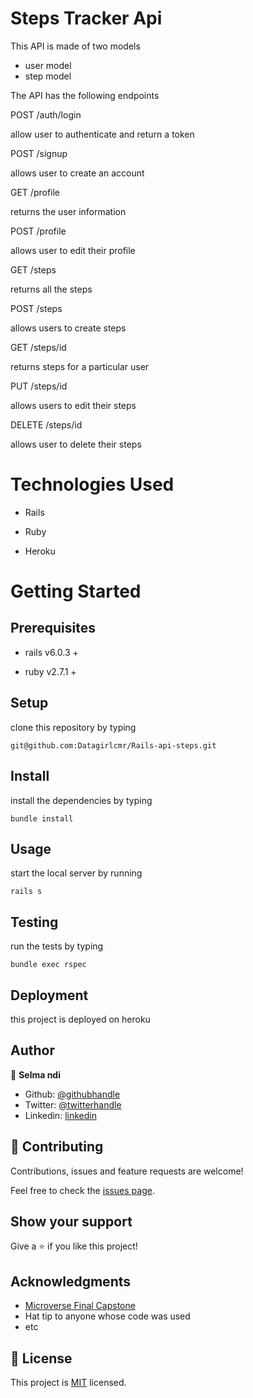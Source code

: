 # Steps Tracker Api

This API is made of two models

* user model
* step model

The API has the following endpoints

POST /auth/login

allow user to authenticate and return a token

POST /signup

allows user to create an account

GET /profile

returns the user information

POST /profile

allows user to edit their profile

GET /steps

returns all the steps

POST /steps

allows users to create steps

GET /steps/id

returns steps for a particular user

PUT /steps/id

allows users to edit their steps

DELETE /steps/id

allows user to delete their steps


# Technologies Used

* Rails

* Ruby

* Heroku


# Getting Started

## Prerequisites
* rails v6.0.3 +

* ruby v2.7.1 +

## Setup 

clone this repository by typing 

    git@github.com:Datagirlcmr/Rails-api-steps.git

## Install

install the dependencies by typing 
    
    bundle install

## Usage
start the local server by running 

    rails s

## Testing
run the tests by typing 

    bundle exec rspec

## Deployment
this project is deployed on heroku

## Author

👤 **Selma ndi**

- Github: [@githubhandle](https://github.com/Datagirlcmr)
- Twitter: [@twitterhandle](https://twitter.com/SelmaNdi)
- Linkedin: [linkedin](https://www.linkedin.com/in/selma-ndi-datagirl-imba-8976ab32/)

## 🤝 Contributing
Contributions, issues and feature requests are welcome!

Feel free to check the [issues page](https://github.com/Datagirlcmr/Rails-api-steps/issues).

## Show your support

Give a ⭐️ if you like this project!

## Acknowledgments

- [Microverse Final Capstone](https://www.notion.so/Final-Capstone-Project-Tracking-App-22e454da738c46efaf17721826841772)
- Hat tip to anyone whose code was used
- etc

## 📝 License

This project is [MIT](lic.url) licensed.
